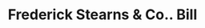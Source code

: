---
doi: 10.7916/D8BV8TS1
date_other: unknown
date_other_textual: unknown
form: printed ephemera
genre:
- Invoices
name:
- Frederick Stearns & Co.
object_in_context_url: https://biggert.cul.columbia.edu/items/view/ave_biggert_01876
subject_hierarchical_geographic:
- Detroit, Michigan, United States
- Windsor, Ontario, Canada
- New York, New York, United States
subject_name:
- Frederick Stearns & Co.
title: Frederick Stearns & Co.. Bill
sort_title: Frederick Stearns & Co.. Bill
call_number: ave_biggert_01876
coordinates:
- 42.331388888888895,-83.04583333333333
- 42.28333333333333,-83.0
- 40.71277777777778,-74.00583333333333
pid: ave_biggert_01876
identifiers: ave_biggert_01876
thumbnail: https://derivativo-2.library.columbia.edu/iiif/2/ldpd:490644/full/!256,256/0/native.jpg
permalink: /biggert/ave_biggert_01876/
layout: iiif-image-page
---